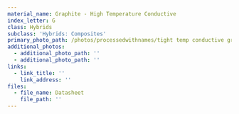 ```yaml
---
material_name: Graphite - High Temperature Conductive
index_letter: G
class: Hybrids
subclass: 'Hybrids: Composites'
primary_photo_path: /photos/processedwithnames/tight temp conductive graphite.jpeg
additional_photos:
  - additional_photo_path: ''
  - additional_photo_path: ''
links:
  - link_title: ''
    link_address: ''
files:
  - file_name: Datasheet
    file_path: ''
---
```


